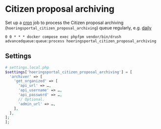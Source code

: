 # Citizen proposal archiving

Set up a [cron](https://en.wikipedia.org/wiki/Cron) job to process the Citizen
proposal archiving (`hoeringsportal_citizen_proposal_archiving`) queue
regularly, e.g. [daily](https://crontab.guru/daily)

```shell
0 0 * * * docker compose exec phpfpm vendor/bin/drush advancedqueue:queue:process hoeringsportal_citizen_proposal_archiving
```

## Settings

```php
# settings.local.php
$settings['hoeringsportal_citizen_proposal_archiving'] = [
  'archiver' => [
    'get_organized' => [
      'api_url' => …,
      'api_username' => …,
      'api_password' => …,
      // Optional.
      'admin_url' => …,
    ],
  ],
];
];
```
